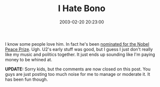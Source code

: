 ﻿---
layout: post
title: "I Hate Bono"
comments: false
date: 2003-02-20 20:23:00
updated: 2006-05-11 17:43:00
categories:
 - Opinions, Politics, Rants
subtext-id: 1fe7f9a1-03db-43b9-97dd-ccfbcfab38f7
alias: /blog/I-Hate-Bono.aspx
---


I know some people love him. In fact he's been [nominated for the Nobel Peace Prize](http://www.daypop.com/redirect?id=24375779). Ugh. U2's early stuff was good, but I guess I just don't really like my music and politics together. It just ends up sounding like I'm paying money to be whined at.

**UPDATE:** Sorry kids, but the comments are now closed on this post. You guys are just posting too much noise for me to manage or moderate it. It has been fun though.
